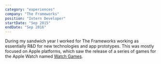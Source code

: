 ```yaml
---
category: "experiences"
company: "The Frameworks"
position: "Intern Developer"
startDate: "Sep 2015"
endDate: "Sep 2016"
---
```


During my sandwich year I worked for The Frameworks working as essentially R&D for new technologies and app prototypes. This was mostly focused on Apple platforms, which saw the release of a series of games for the Apple Watch named [Watch Games](https://apps.apple.com/us/app/watch-games/id1056954483).
